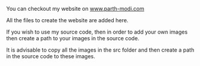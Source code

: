 You can checkout my website on www.parth-modi.com

All the files to create the website are added here.

If you wish to use my source code, then in order to add your own images then create a path to your images in the source code.

It is advisable to copy all the images in the src folder and then create a path in the source code to these images.
